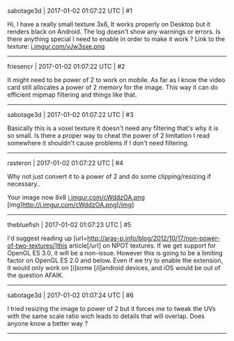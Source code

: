 sabotage3d | 2017-01-02 01:07:22 UTC | #1

Hi,
I have a really small texture 3x6, It works properly on Desktop but it renders black on Android. The log doesn't show any warnings or errors. Is there anything special I need to enable in order to make it work ?
Link to the texture: [i.imgur.com/vJw3sxe.png](http://i.imgur.com/vJw3sxe.png)

-------------------------

friesencr | 2017-01-02 01:07:22 UTC | #2

It might need to be power of 2 to work on mobile.  As far as I know the video card still allocates a power of 2 memory for the image.  This way it can do efficient mipmap filtering and things like that.

-------------------------

sabotage3d | 2017-01-02 01:07:22 UTC | #3

Basically this is a voxel texture it doesn't need any filtering that's why it is so small. Is there a proper way to cheat the power of 2 limitation I read somewhere it shouldn't cause problems if I don't need filtering.

-------------------------

rasteron | 2017-01-02 01:07:22 UTC | #4

Why not just convert it to a power of 2 and do some clipping/resizing if necessary..

Your image now 8x8
[i.imgur.com/cWddzOA.png](http://i.imgur.com/cWddzOA.png)  [img]http://i.imgur.com/cWddzOA.png[/img]

-------------------------

thebluefish | 2017-01-02 01:07:23 UTC | #5

I'd suggest reading up [url=http://aras-p.info/blog/2012/10/17/non-power-of-two-textures/]this article[/url] on NPOT textures. If we get support for OpenGL ES 3.0, it will be a non-issue. However this is going to be a limiting factor on OpenGL ES 2.0 and below. Even if we try to enable the extension, it would only work on [i]some [/i]android devices, and iOS would be out of the question AFAIK.

-------------------------

sabotage3d | 2017-01-02 01:07:24 UTC | #6

I tried resizing the image to power of 2 but it forces me to tweak the UVs with the same scale ratio wich leads to details that will overlap. Does anyone know a better way ?

-------------------------

